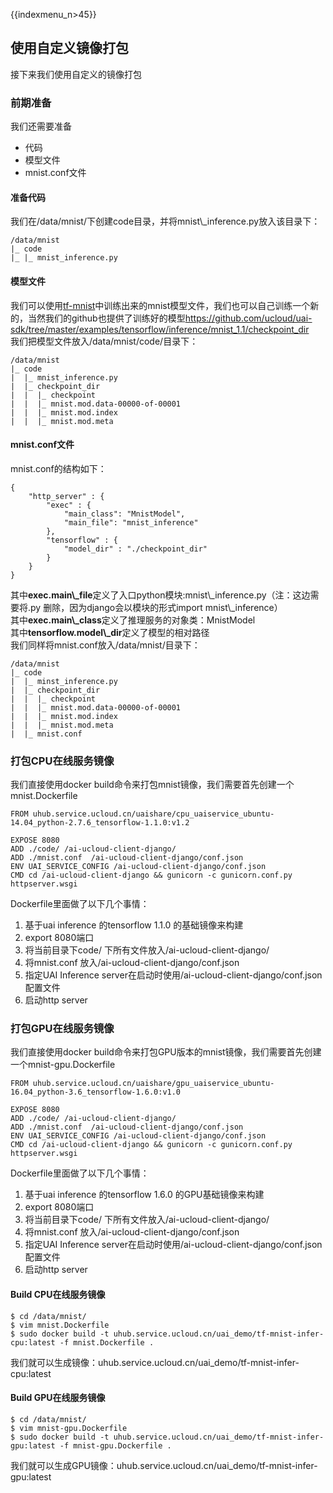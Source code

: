 {{indexmenu_n>45}}

## 使用自定义镜像打包

接下来我们使用自定义的镜像打包

### 前期准备

我们还需要准备

  - 代码
  - 模型文件
  - mnist.conf文件

#### 准备代码

我们在/data/mnist/下创建code目录，并将mnist\\\_inference.py放入该目录下：

    /data/mnist
    |_ code
    |_ |_ mnist_inference.py

#### 模型文件

我们可以使用[tf-mnist](/ai/uai-train/tutorial/tf-mnist)中训练出来的mnist模型文件，我们也可以自己训练一个新的，当然我们的github也提供了训练好的模型<https://github.com/ucloud/uai-sdk/tree/master/examples/tensorflow/inference/mnist_1.1/checkpoint_dir>  
我们把模型文件放入/data/mnist/code/目录下：

    /data/mnist
    |_ code
    |  |_ mnist_inference.py
    |  |_ checkpoint_dir
    |  |  |_ checkpoint
    |  |  |_ mnist.mod.data-00000-of-00001
    |  |  |_ mnist.mod.index
    |  |  |_ mnist.mod.meta

#### mnist.conf文件

mnist.conf的结构如下：

    {
        "http_server" : {
            "exec" : {
                "main_class": "MnistModel",
                "main_file": "mnist_inference"
            },
            "tensorflow" : {
                "model_dir" : "./checkpoint_dir"
            }
        }
    }

其中**exec.main\\\_file**定义了入口python模块:mnist\\\_inference.py（注：这边需要将.py
删除，因为django会以模块的形式import mnist\\\_inference）  
其中**exec.main\\\_class**定义了推理服务的对象类：MnistModel  
其中**tensorflow.model\\\_dir**定义了模型的相对路径  
我们同样将mnist.conf放入/data/mnist/目录下：

    /data/mnist
    |_ code
    |  |_ minst_inference.py
    |  |_ checkpoint_dir
    |  |  |_ checkpoint
    |  |  |_ mnist.mod.data-00000-of-00001
    |  |  |_ mnist.mod.index
    |  |  |_ mnist.mod.meta
    |  |_ mnist.conf

### 打包CPU在线服务镜像

我们直接使用docker build命令来打包mnist镜像，我们需要首先创建一个mnist.Dockerfile

    FROM uhub.service.ucloud.cn/uaishare/cpu_uaiservice_ubuntu-14.04_python-2.7.6_tensorflow-1.1.0:v1.2
    
    EXPOSE 8080
    ADD ./code/ /ai-ucloud-client-django/
    ADD ./mnist.conf  /ai-ucloud-client-django/conf.json
    ENV UAI_SERVICE_CONFIG /ai-ucloud-client-django/conf.json
    CMD cd /ai-ucloud-client-django && gunicorn -c gunicorn.conf.py httpserver.wsgi

Dockerfile里面做了以下几个事情：

1.  基于uai inference 的tensorflow 1.1.0 的基础镜像来构建
2.  export 8080端口
3.  将当前目录下code/ 下所有文件放入/ai-ucloud-client-django/
4.  将mnist.conf 放入/ai-ucloud-client-django/conf.json
5.  指定UAI Inference server在启动时使用/ai-ucloud-client-django/conf.json 配置文件
6.  启动http server

### 打包GPU在线服务镜像

我们直接使用docker build命令来打包GPU版本的mnist镜像，我们需要首先创建一个mnist-gpu.Dockerfile

    FROM uhub.service.ucloud.cn/uaishare/gpu_uaiservice_ubuntu-16.04_python-3.6_tensorflow-1.6.0:v1.0
    
    EXPOSE 8080
    ADD ./code/ /ai-ucloud-client-django/
    ADD ./mnist.conf  /ai-ucloud-client-django/conf.json
    ENV UAI_SERVICE_CONFIG /ai-ucloud-client-django/conf.json
    CMD cd /ai-ucloud-client-django && gunicorn -c gunicorn.conf.py httpserver.wsgi

Dockerfile里面做了以下几个事情：

1.  基于uai inference 的tensorflow 1.6.0 的GPU基础镜像来构建
2.  export 8080端口
3.  将当前目录下code/ 下所有文件放入/ai-ucloud-client-django/
4.  将mnist.conf 放入/ai-ucloud-client-django/conf.json
5.  指定UAI Inference server在启动时使用/ai-ucloud-client-django/conf.json 配置文件
6.  启动http server

#### Build CPU在线服务镜像

    $ cd /data/mnist/
    $ vim mnist.Dockerfile
    $ sudo docker build -t uhub.service.ucloud.cn/uai_demo/tf-mnist-infer-cpu:latest -f mnist.Dockerfile .

我们就可以生成镜像：uhub.service.ucloud.cn/uai\_demo/tf-mnist-infer-cpu:latest

#### Build GPU在线服务镜像

    $ cd /data/mnist/
    $ vim mnist-gpu.Dockerfile
    $ sudo docker build -t uhub.service.ucloud.cn/uai_demo/tf-mnist-infer-gpu:latest -f mnist-gpu.Dockerfile .

我们就可以生成GPU镜像：uhub.service.ucloud.cn/uai\_demo/tf-mnist-infer-gpu:latest
